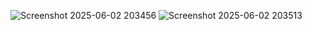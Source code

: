 ![Screenshot 2025-06-02 203456](https://github.com/user-attachments/assets/0c544d9e-565e-496a-9af0-5f701992b8d7)
![Screenshot 2025-06-02 203513](https://github.com/user-attachments/assets/20366fd1-e4cc-442f-9ba9-c6aed0730ecc)
